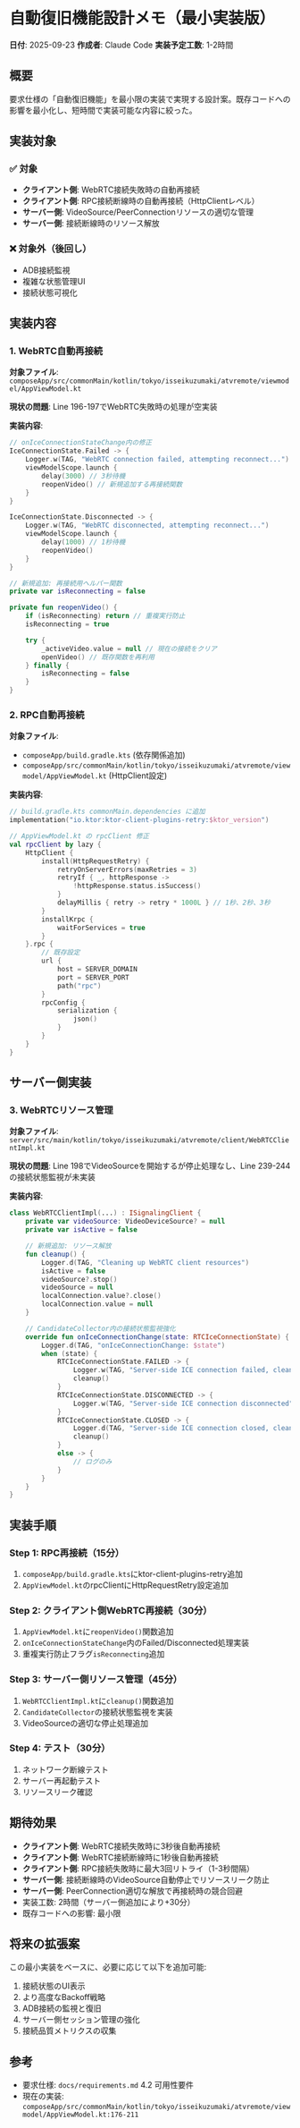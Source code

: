 # 自動復旧機能設計メモ（最小実装版）

**日付**: 2025-09-23
**作成者**: Claude Code
**実装予定工数**: 1-2時間

## 概要

要求仕様の「自動復旧機能」を最小限の実装で実現する設計案。既存コードへの影響を最小化し、短時間で実装可能な内容に絞った。

## 実装対象

### ✅ 対象
- **クライアント側**: WebRTC接続失敗時の自動再接続
- **クライアント側**: RPC接続断線時の自動再接続（HttpClientレベル）
- **サーバー側**: VideoSource/PeerConnectionリソースの適切な管理
- **サーバー側**: 接続断線時のリソース解放

### ❌ 対象外（後回し）
- ADB接続監視
- 複雑な状態管理UI
- 接続状態可視化

## 実装内容

### 1. WebRTC自動再接続

**対象ファイル**: `composeApp/src/commonMain/kotlin/tokyo/isseikuzumaki/atvremote/viewmodel/AppViewModel.kt`

**現状の問題**: Line 196-197でWebRTC失敗時の処理が空実装

**実装内容**:
```kotlin
// onIceConnectionStateChange内の修正
IceConnectionState.Failed -> {
    Logger.w(TAG, "WebRTC connection failed, attempting reconnect...")
    viewModelScope.launch {
        delay(3000) // 3秒待機
        reopenVideo() // 新規追加する再接続関数
    }
}

IceConnectionState.Disconnected -> {
    Logger.w(TAG, "WebRTC disconnected, attempting reconnect...")
    viewModelScope.launch {
        delay(1000) // 1秒待機
        reopenVideo()
    }
}

// 新規追加: 再接続用ヘルパー関数
private var isReconnecting = false

private fun reopenVideo() {
    if (isReconnecting) return // 重複実行防止
    isReconnecting = true

    try {
        _activeVideo.value = null // 現在の接続をクリア
        openVideo() // 既存関数を再利用
    } finally {
        isReconnecting = false
    }
}
```

### 2. RPC自動再接続

**対象ファイル**:
- `composeApp/build.gradle.kts` (依存関係追加)
- `composeApp/src/commonMain/kotlin/tokyo/isseikuzumaki/atvremote/viewmodel/AppViewModel.kt` (HttpClient設定)

**実装内容**:
```kotlin
// build.gradle.kts commonMain.dependencies に追加
implementation("io.ktor:ktor-client-plugins-retry:$ktor_version")

// AppViewModel.kt の rpcClient 修正
val rpcClient by lazy {
    HttpClient {
        install(HttpRequestRetry) {
            retryOnServerErrors(maxRetries = 3)
            retryIf { _, httpResponse ->
                !httpResponse.status.isSuccess()
            }
            delayMillis { retry -> retry * 1000L } // 1秒、2秒、3秒
        }
        installKrpc {
            waitForServices = true
        }
    }.rpc {
        // 既存設定
        url {
            host = SERVER_DOMAIN
            port = SERVER_PORT
            path("rpc")
        }
        rpcConfig {
            serialization {
                json()
            }
        }
    }
}
```

## サーバー側実装

### 3. WebRTCリソース管理

**対象ファイル**: `server/src/main/kotlin/tokyo/isseikuzumaki/atvremote/client/WebRTCClientImpl.kt`

**現状の問題**: Line 198でVideoSourceを開始するが停止処理なし、Line 239-244の接続状態監視が未実装

**実装内容**:
```kotlin
class WebRTCClientImpl(...) : ISignalingClient {
    private var videoSource: VideoDeviceSource? = null
    private var isActive = false

    // 新規追加: リソース解放
    fun cleanup() {
        Logger.d(TAG, "Cleaning up WebRTC client resources")
        isActive = false
        videoSource?.stop()
        videoSource = null
        localConnection.value?.close()
        localConnection.value = null
    }

    // CandidateCollector内の接続状態監視強化
    override fun onIceConnectionChange(state: RTCIceConnectionState) {
        Logger.d(TAG, "onIceConnectionChange: $state")
        when (state) {
            RTCIceConnectionState.FAILED -> {
                Logger.w(TAG, "Server-side ICE connection failed, cleaning up")
                cleanup()
            }
            RTCIceConnectionState.DISCONNECTED -> {
                Logger.w(TAG, "Server-side ICE connection disconnected")
            }
            RTCIceConnectionState.CLOSED -> {
                Logger.d(TAG, "Server-side ICE connection closed, cleaning up")
                cleanup()
            }
            else -> {
                // ログのみ
            }
        }
    }
}
```

## 実装手順

### Step 1: RPC再接続（15分）
1. `composeApp/build.gradle.kts`にktor-client-plugins-retry追加
2. `AppViewModel.kt`のrpcClientにHttpRequestRetry設定追加

### Step 2: クライアント側WebRTC再接続（30分）
1. `AppViewModel.kt`に`reopenVideo()`関数追加
2. `onIceConnectionStateChange`内のFailed/Disconnected処理実装
3. 重複実行防止フラグ`isReconnecting`追加

### Step 3: サーバー側リソース管理（45分）
1. `WebRTCClientImpl.kt`に`cleanup()`関数追加
2. `CandidateCollector`の接続状態監視を実装
3. VideoSourceの適切な停止処理追加

### Step 4: テスト（30分）
1. ネットワーク断線テスト
2. サーバー再起動テスト
3. リソースリーク確認

## 期待効果

- **クライアント側**: WebRTC接続失敗時に3秒後自動再接続
- **クライアント側**: WebRTC接続断線時に1秒後自動再接続
- **クライアント側**: RPC接続失敗時に最大3回リトライ（1-3秒間隔）
- **サーバー側**: 接続断線時のVideoSource自動停止でリソースリーク防止
- **サーバー側**: PeerConnection適切な解放で再接続時の競合回避
- 実装工数: 2時間（サーバー側追加により+30分）
- 既存コードへの影響: 最小限

## 将来の拡張案

この最小実装をベースに、必要に応じて以下を追加可能:

1. 接続状態のUI表示
2. より高度なBackoff戦略
3. ADB接続の監視と復旧
4. サーバー側セッション管理の強化
5. 接続品質メトリクスの収集

## 参考

- 要求仕様: `docs/requirements.md` 4.2 可用性要件
- 現在の実装: `composeApp/src/commonMain/kotlin/tokyo/isseikuzumaki/atvremote/viewmodel/AppViewModel.kt:176-211`